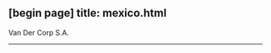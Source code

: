 [begin page]
 title: mexico.html
----------------------------------------------------------

Van Der Corp S.A.




----------------------------------------------------------
